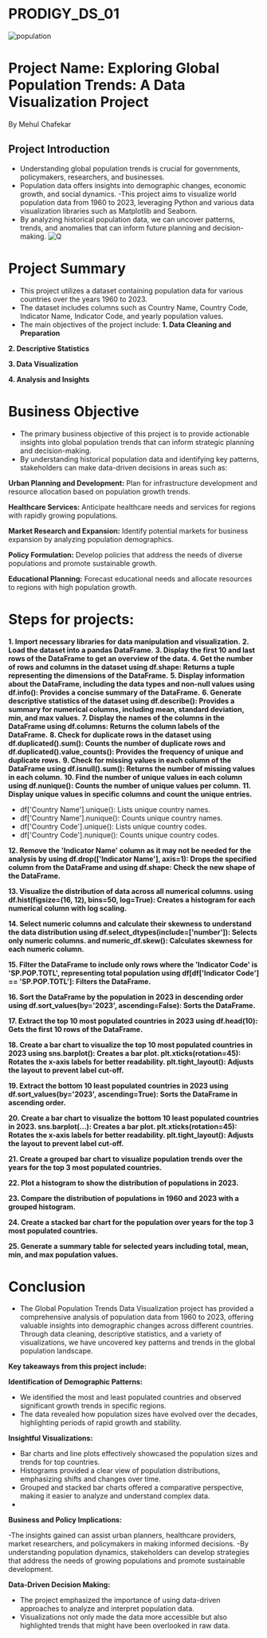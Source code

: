 # PRODIGY_DS_01
![population](https://github.com/user-attachments/assets/643961ed-5d1d-41d6-8c6d-5a25df0b1028)

# Project Name: Exploring Global Population Trends: A Data Visualization Project
By Mehul Chafekar
## Project Introduction
- Understanding global population trends is crucial for governments, policymakers, researchers, and businesses.
- Population data offers insights into demographic changes, economic growth, and social dynamics.
-This project aims to visualize world population data from 1960 to 2023, leveraging Python and various data visualization libraries such as Matplotlib and Seaborn.
- By analyzing historical population data, we can uncover patterns, trends, and anomalies that can inform future planning and decision-making.
![Q](https://github.com/user-attachments/assets/da964da6-5956-4b13-abbc-00d7a1df9831)
# Project Summary
- This project utilizes a dataset containing population data for various countries over the years 1960 to 2023.
- The dataset includes columns such as Country Name, Country Code, Indicator Name, Indicator Code, and yearly population values.
- The main objectives of the project include:
**1. Data Cleaning and Preparation**

**2. Descriptive Statistics**

**3. Data Visualization**

**4. Analysis and Insights**

# Business Objective
- The primary business objective of this project is to provide actionable insights into global population trends that can inform strategic planning and decision-making.
- By understanding historical population data and identifying key patterns, stakeholders can make data-driven decisions in areas such as:
  
**Urban Planning and Development:**
   Plan for infrastructure development and resource allocation based on population growth trends.
   
**Healthcare Services:**
   Anticipate healthcare needs and services for regions with rapidly growing populations.
   
**Market Research and Expansion:**
   Identify potential markets for business expansion by analyzing population demographics.

**Policy Formulation:**
   Develop policies that address the needs of diverse populations and promote sustainable growth.

**Educational Planning:**
   Forecast educational needs and allocate resources to regions with high population growth.

   # Steps for projects:

   **1. Import necessary libraries for data manipulation and visualization.**
   **2. Load the dataset into a pandas DataFrame.**
   **3. Display the first 10 and last rows of the DataFrame to get an overview of the data.**
   **4. Get the number of rows and columns in the dataset using df.shape: Returns a tuple representing the dimensions of the DataFrame.**
   **5. Display information about the DataFrame, including the data types and non-null values using df.info(): Provides a concise summary of the DataFrame.**
   **6. Generate descriptive statistics of the dataset using df.describe(): Provides a summary for numerical columns, including mean, standard deviation, min, and max values.**
   **7. Display the names of the columns in the DataFrame using df.columns: Returns the column labels of the DataFrame.**
   **8. Check for duplicate rows in the dataset using df.duplicated().sum(): Counts the number of duplicate rows and df.duplicated().value_counts(): Provides the frequency of unique and duplicate rows.**
   **9. Check for missing values in each column of the DataFrame using df.isnull().sum(): Returns the number of missing values in each column.**
   **10. Find the number of unique values in each column using df.nunique(): Counts the number of unique values per column.**
   **11. Display unique values in specific columns and count the unique entries.**
   - df['Country Name'].unique(): Lists unique country names.
   - df['Country Name'].nunique(): Counts unique country names.
   - df['Country Code'].unique(): Lists unique country codes.
   - df['Country Code'].nunique(): Counts unique country codes.

  **12. Remove the 'Indicator Name' column as it may not be needed for the analysis by using df.drop(['Indicator Name'], axis=1): Drops the specified column from the DataFrame
  and using df.shape: Check the new shape of the DataFrame.**

  **13. Visualize the distribution of data across all numerical columns.
  using df.hist(figsize=(16, 12), bins=50, log=True): Creates a histogram for each numerical column with log scaling.**

  **14. Select numeric columns and calculate their skewness to understand the data distribution using df.select_dtypes(include=['number']): Selects only numeric columns.
  and numeric_df.skew(): Calculates skewness for each numeric column.**

  **15. Filter the DataFrame to include only rows where the 'Indicator Code' is 'SP.POP.TOTL', representing total population using df[df['Indicator Code'] == 'SP.POP.TOTL']: Filters the DataFrame.**

  **16. Sort the DataFrame by the population in 2023 in descending order using df.sort_values(by='2023', ascending=False): Sorts the DataFrame.**

  **17. Extract the top 10 most populated countries in 2023 using df.head(10): Gets the first 10 rows of the DataFrame.**

  **18. Create a bar chart to visualize the top 10 most populated countries in 2023 using
   sns.barplot(): Creates a bar plot.
   plt.xticks(rotation=45): Rotates the x-axis labels for better readability.
   plt.tight_layout(): Adjusts the layout to prevent label cut-off.**

  **19. Extract the bottom 10 least populated countries in 2023 using 
   df.sort_values(by='2023', ascending=True): Sorts the DataFrame in ascending order.**

  **20. Create a bar chart to visualize the bottom 10 least populated countries in 2023.
   sns.barplot(...): Creates a bar plot.
   plt.xticks(rotation=45): Rotates the x-axis labels for better readability.
   plt.tight_layout(): Adjusts the layout to prevent label cut-off.**

  **21. Create a grouped bar chart to visualize population trends over the years for the top 3 most populated countries.**

  **22. Plot a histogram to show the distribution of populations in 2023.**
  
  **23. Compare the distribution of populations in 1960 and 2023 with a grouped histogram.**

  **24. Create a stacked bar chart for the population over years for the top 3 most populated countries.**

  **25. Generate a summary table for selected years including total, mean, min, and max population values.**
   

# Conclusion
- The Global Population Trends Data Visualization project has provided a comprehensive analysis of population data from 1960 to 2023, offering valuable insights into demographic changes across different countries. Through data cleaning, descriptive statistics, and a variety of visualizations, we have uncovered key patterns and trends in the global population landscape.

**Key takeaways from this project include:**

 **Identification of Demographic Patterns:**

- We identified the most and least populated countries and observed significant growth trends in specific regions.
- The data revealed how population sizes have evolved over the decades, highlighting periods of rapid growth and stability.
  
**Insightful Visualizations:**

- Bar charts and line plots effectively showcased the population sizes and trends for top countries.
- Histograms provided a clear view of population distributions, emphasizing shifts and changes over time.
- Grouped and stacked bar charts offered a comparative perspective, making it easier to analyze and understand complex data.
- 
 **Business and Policy Implications:**

-The insights gained can assist urban planners, healthcare providers, market researchers, and policymakers in making informed decisions.
-By understanding population dynamics, stakeholders can develop strategies that address the needs of growing populations and promote sustainable development.

**Data-Driven Decision Making:**

- The project emphasized the importance of using data-driven approaches to analyze and interpret population data.
- Visualizations not only made the data more accessible but also highlighted trends that might have been overlooked in raw data.
